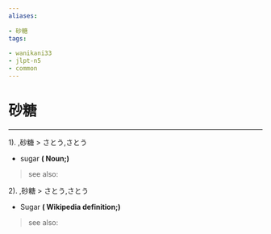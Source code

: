 ```yaml
---
aliases:
    
- 砂糖
tags:
    
- wanikani33
- jlpt-n5
- common
---
```


# 砂糖
---
1).
,砂糖 > さとう,さとう

- sugar
**( Noun;)**
> see also: 
            
2).
,砂糖 > さとう,さとう

- Sugar
**( Wikipedia definition;)**
> see also: 
            
